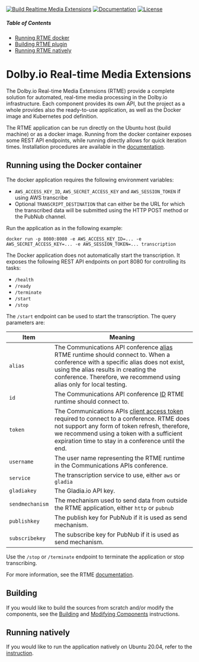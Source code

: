 [![Build Realtime Media Extensions](https://github.com/DolbyIO/real-time-media-extensions/actions/workflows/build.yml/badge.svg)](https://github.com/DolbyIO/real-time-media-extensions/actions/workflows/build.yml)
[![Documentation](https://github.com/DolbyIO/real-time-media-extensions/actions/workflows/deploy-to-github-pages.yml/badge.svg)](https://github.com/DolbyIO/real-time-media-extensions/actions/workflows/deploy-to-github-pages.yml)
[![License](https://img.shields.io/github/license/DolbyIO/real-time-media-extensions)](LICENSE)

##### Table of Contents
- [Running RTME docker](#runningdocker)
- [Building RTME plugin](#buildplugin)
- [Running RTME natively](#runningnatively)

# Dolby.io Real-time Media Extensions

The Dolby.io Real-time Media Extensions (RTME) provide a complete solution for
automated, real-time media processing in the Dolby.io infrastructure. Each
component provides its own API, but the project as a whole provides also the
ready-to-use application, as well as the Docker image and Kubernetes pod
definition.

The RTME application can be run directly on the Ubuntu host (build machine) or
as a docker image. Running from the docker container exposes some REST API
endpoints, while running directly allows for quick iteration times. 
Installation procedures are available in the [documentation](https://api-references.dolby.io/real-time-media-extensions/docs/introduction).

<a name="runningdocker"/>

## Running using the Docker container
The docker application requires the following environment variables:

- `AWS_ACCESS_KEY_ID`, `AWS_SECRET_ACCESS_KEY` and `AWS_SESSION_TOKEN` if using AWS transcribe
- Optional `TRANSCRIPT_DESTINATION` that can either be the URL for which the transcribed data
  will be submitted using the HTTP POST method or the PubNub channel.

Run the application as in the following example:

```
docker run -p 8080:8080 -e AWS_ACCESS_KEY_ID=... -e AWS_SECRET_ACCESS_KEY=... -e AWS_SESSION_TOKEN=... transcription
```

The Docker application does not automatically start the transcription. It exposes
the following REST API endpoints on port 8080 for controlling its tasks:

- `/health`
- `/ready`
- `/terminate`
- `/start`
- `/stop`

The `/start` endpoint can be used to start the transcription. The query parameters
are:

| Item            | Meaning                                                                                                                                                                                                                                                                                                                         |
|-----------------|---------------------------------------------------------------------------------------------------------------------------------------------------------------------------------------------------------------------------------------------------------------------------------------------------------------------------------|
| `alias`         | The Communications API conference [alias](https://docs.dolby.io/communications-apis/docs/guides-creating-a-conference) RTME runtime should connect to. When a conference with a specific alias does not exist, using the alias results in creating the conference. Therefore, we recommend using alias only for local testing.  |
| `id`            | The Communications API conference [ID](https://docs.dolby.io/communications-apis/docs/guides-creating-a-conference) RTME runtime should connect to.                                                                                                                                                                             |
| `token`         | The Communications APIs [client access token](https://docs.dolby.io/communications-apis/docs/guides-client-authentication) required to connect to a conference. RTME does not support any form of token refresh, therefore, we recommend using a token with a sufficient expiration time to stay in a conference until the end. |
| `username`      | The user name representing the RTME runtime in the Communications APIs conference.                                                                                                                                                                                                                                              |
| `service`       | The transcription service to use, either `aws` or `gladia`                                                                                                                                                                                                                                                                      |
| `gladiakey`     | The Gladia.io API key.                                                                                                                                                                                                                                                                                                          |
| `sendmechanism` | The mechanism used to send data from outside the RTME application, either `http` or `pubnub`                                                                                                                                                                                                                                    |
| `publishkey`    | The publish key for PubNub if it is used as send mechanism.                                                                                                                                                                                                                                                                     |
| `subscribekey`  | The subscribe key for PubNub if it is used as send mechanism.                                                                                                                                                                                                                                                                   |

Use the `/stop` or `/terminate` endpoint to terminate the application or 
stop transcribing.

For more information, see the RTME [documentation](https://api-references.dolby.io/real-time-media-extensions/docs/docker-container).

<a name="buildplugin"/>

## Building
If you would like to build the sources from scratch and/or modify the components, see the [Building](https://api-references.dolby.io/real-time-media-extensions/docs/Linux/building) and [Modifying Components](https://api-references.dolby.io/real-time-media-extensions/docs/Linux/modifying-components) instructions.

<a name="runningnatively"/>

## Running natively
If you would like to run the application natively on Ubuntu 20.04, refer to the [instruction](https://api-references.dolby.io/real-time-media-extensions/docs/Linux/running-natively).
